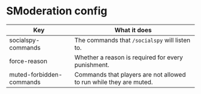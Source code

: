 # SModeration config

| Key                      | What it does                                                       |
|--------------------------|--------------------------------------------------------------------|
| socialspy-commands       | The commands that `/socialspy` will listen to.                     |
| force-reason             | Whether a reason is required for every punishment.                 |  
| muted-forbidden-commands | Commands that players are not allowed to run while they are muted. |